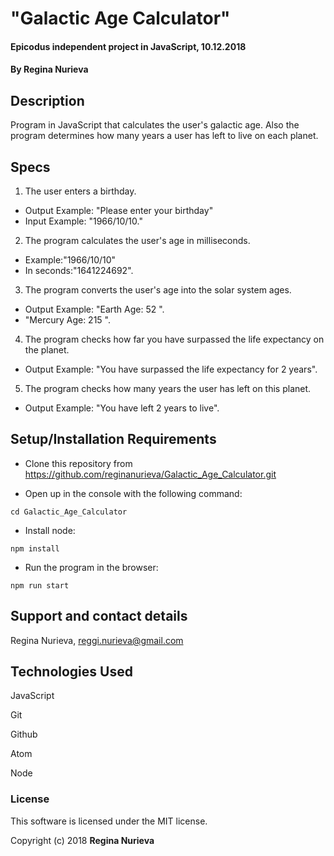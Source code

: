 # "Galactic Age Calculator"

#### Epicodus independent project in JavaScript, 10.12.2018

#### By Regina Nurieva

## Description

Program in JavaScript that calculates the user's galactic age. Also the program determines how many years a user has left to live on each planet.

## Specs
1. The user enters a birthday.
  * Output Example: "Please enter your birthday"
  * Input Example: "1966/10/10."
2. The program calculates the user's age in milliseconds.
  * Example:"1966/10/10"
  * In seconds:"1641224692".
3. The program converts the user's age into the solar system ages.
  * Output Example: "Earth Age: 52 ".
  * "Mercury Age: 215 ".
4. The program checks how far you have surpassed the life expectancy on the planet.
  * Output Example: "You have surpassed the life expectancy for 2 years".

5. The program checks how many years the user has left on this planet.
  * Output Example: "You have left 2 years to live".

## Setup/Installation Requirements

* Clone this repository from https://github.com/reginanurieva/Galactic_Age_Calculator.git

* Open up in the console with the following command:
```
cd Galactic_Age_Calculator
```
* Install node:
```
npm install
```
* Run the program in the browser:
```
npm run start
```

## Support and contact details

Regina Nurieva, reggi.nurieva@gmail.com

## Technologies Used

JavaScript

Git

Github

Atom

Node


### License

This software is licensed under the MIT license.

Copyright (c) 2018 **Regina Nurieva**
